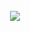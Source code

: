 <title>GreenPI</title>
<div class="navbar navbar-fixed-top"></div>
<br><br><br><br><br><br><br><br><br>
<img src="http://mas.ricohmds.sg/assets/MAS-logo.png" style="width: 280px; margin-left: -12px;">

<xmp theme="Cerulean" style="display:none;">

# greenpi

> raising environmental consciousness within an organization

<div style="page-break-after: always;"></div>


##Getting started

1. plug in the RaspberryPI to the small LCD with a HDMI connector
1. plug in the Raspberry PI to power with a micro-usb connector
1. Wait for about **90 seconds**
1. You should see the main screen on the tiny LCD

	![](readme-img/main.png)

1. In your administrator computer, find out the IP address of this RaspberryPI by scanning the connected devices to your router. E.g. `192.168.1.149`
1. Visit the IP address in your computer's Chrome browser. E.g. `192.168.1.149:9000`	
1. Visit the admin page in your computer's Chrome browser. E.g. `192.168.1.149:9000/admin`. The default login credentials are:

	```
	User Name: sprout
	Password: greenpi
	```	
	
	![](readme-img/admin.png)	
	
1. Add the admin details accordingly on the admin page after logging in succesfully:

	```
	Current printer IP [192.168.1.172]
	Organisation CAP [1000000]
	Total printers [4]
	
	Company Logo 	[upload an image]  
	
	Posters  		
						[upload an image]
						[upload an image]
	 					[upload an image]
	 					[upload an image]
	 					[upload an image]
	
	New password
	Confirm password
	```
	
	![](readme-img/admin-success.png)
	
1. Go to the main page `192.168.1.149:9000` from your admin computer and click start.

###future changes

Just go to any browser fro your admin laptop and access

1. **Change Settings**: To change any admin settings such as posters or logo access the raspberry pi's ip from your admin computer's browser again. E.g. `192.168.1.149:9000/admin`
1. **Stop simulation**: To stop the simulation and restart it clikc the hidden `STOP` simulation button as shown below.

	![](readme-img/stop-click.jpg)

1. **Start simulation**: To start the simulation just click the `START` button in the middle of the screen.

	![](readme-img/start-click.jpg)


<div style="page-break-after: always;"></div>

##Equipment

1. Raspberry PI Model B++
1. Micro USB power adapter for pi
1. LCD screen
1. HDMI cable for the LCD
1. Power cable for the LCD
1. 8GB SD Card (Speed 10x) 

<div style="page-break-after: always;"></div>

##install in a raspberry pi

1. clone the repo

	```
	git clone git@github.com:ManagedApplicationServices/greenpi.git
	```
1. create the config file

	```
	cp config.sample.json config.json
	```
1. edit the config file `sudo nano config.json`

	```
	{
    "printerIP": "172.19.107.61",
    "paperUsageCap": 96,
    "totalPrinters": 4,
    "appPath": "/path/to/app",
    "paperUsagePath": "/web/guest/en/websys/status/getUnificationCounter.cgi",
    "machineDetailPath": "/web/guest/en/websys/status/configuration.cgi",
    "username": "sprout",
    "passwordHash": "$2a$08$oAXUGmm186QSjofIjM.fLur6ru7S6KW3L5gw9.wBMW9T9imqL/tSC"
}
	```	
1. install bower and npm packages

	```
	npm install
	bower install
	```
1. start the server

	```
	$ node index.js
	```
1. go to url [localhost:9000/admin](localhost:9000/admin) to amend the settings. default settings are:

	- username: `sprout`
	- password: `greenpi`


##deploy to raspberrypi

1. ssh into the greenpi

	```
	ssh greenpi	
	```
1. go to `~/apps/greenpi` and get the latest repo code

	```
	git pull
	npm install && bower install
	node index.js
	```
1. visit browser [localhost:9000](http://localhost:9000)

##install for development

1. start redis

	```
	redis-server
	```
	
1. start kraken with node and visit browser [localhost:9000](http://localhost:9000/)

	```
	nodemon index.js 
	```


##logging

###first time

1. create empty log files for hour `00` to hour `23`:

	```
	for file in log.backup.{00..23}; do touch "$file"; done
	```
- configure log harvester file `nano ~/.log.io/harvester.conf` with the log filepaths

	```
	exports.config = {
	  nodeName: "node_server",
	  logStreams: {
	    greenpi: [
	      "/absolute/path/to/greenpi/logs/log.backup.00",
	      "/absolute/path/to/greenpi/logs/log.backup.01",
	      "/absolute/path/to/greenpi/logs/log.backup.02",
	      "/absolute/path/to/greenpi/logs/log.backup.03",
	      "/absolute/path/to/greenpi/logs/log.backup.04",
	      "/absolute/path/to/greenpi/logs/log.backup.05",
	      "/absolute/path/to/greenpi/logs/log.backup.06",
	      "/absolute/path/to/greenpi/logs/log.backup.07",
	      "/absolute/path/to/greenpi/logs/log.backup.08",
	      "/absolute/path/to/greenpi/logs/log.backup.09",
	      "/absolute/path/to/greenpi/logs/log.backup.10",
	      "/absolute/path/to/greenpi/logs/log.backup.11",
	      "/absolute/path/to/greenpi/logs/log.backup.12",
	      "/absolute/path/to/greenpi/logs/log.backup.13",
	      "/absolute/path/to/greenpi/logs/log.backup.14",
	      "/absolute/path/to/greenpi/logs/log.backup.15",
	      "/absolute/path/to/greenpi/logs/log.backup.16",
	      "/absolute/path/to/greenpi/logs/log.backup.17",
	      "/absolute/path/to/greenpi/logs/log.backup.18",
	      "/absolute/path/to/greenpi/logs/log.backup.19",
	      "/absolute/path/to/greenpi/logs/log.backup.20",
	      "/absolute/path/to/greenpi/logs/log.backup.21",
	      "/absolute/path/to/greenpi/logs/log.backup.22",
	      "/absolute/path/to/greenpi/logs/log.backup.23"
	    ]
	  },
	  server: {
	    host: '0.0.0.0',
	    port: 28777
	  }
	}
	```

###each time
	
1. start log server and harvester (should be started by the kiosk mode)

	```
	$ log.io-server
	$ log.io-harvester
	```
- For accessing logs in the browser, go to:

	```
	http://<rpi_ip>:28778
	```



##prepare sd card from brand new rpi

###1. initial setup

1. **Install**: [raspbian](http://www.raspberrypi.org/downloads/) with Noobs on a 8GB SD Card (speed 10x)
1. **bootup**: rpi and login with default credntials:

	```
	login: pi
	password: raspberry
	```
1. general configuration with `sudo raspi-config`
1. **Hostname and Hosts**
	1. set hostname of the rpi in file `/etc/hostname`

		```
		greenpi
		```
	1. set host of the rpi in file `/etc/hosts` in the last line

		```
		127.0.1.1	greenpi
		```
1. **Keyboard**
	1. change the keyboard layout to US
	
		```
		sudo nano /etc/default/keyboard
		```

1. **add new user**
	1. add new user `developer` and its password
	
		```
		sudo useradd -m developer
		sudo passwd developer
		```
	1. add user `developer` to sudoers list in file `/etc/sudoers` at the last line

		```
		developer ALL=(ALL) NOPASSWD: ALL
		```	

1. **update** packages with an ethernet connection

	```
	sudo apt-get update
	sudo apt-get upgrade
	```

1. setup wifi accordingly
1. **screen resolution**: edit file `/boot/config.txt`
	
	```
	disable_overscan=1
	framebuffer_width=1280
	framebuffer_height=800
	```	
1. **setup ssh**: ensure the ssh keys are stored in user folder `/home/developer/.ssh` and not under the root
1. **shutdown / restart**

	1. shutdown
	
		```
		sudo shutdown now
		```
	1. reboot
	
		```
		sudo reboot	
		```

##configure RPi kiosk mode

1. edit file `/home/developer/.xinitrc`

	```
	unclutter -idle 15 -root &
	xset -dpms &
	xset s off &
	
	cd ~/apps/greenpi
	/home/developer/.nvm/v0.10.26/bin/node index.js & > greenpi_xinitrc_log.log 2> greenpi_xinitrc_error.log
	sleep 10
	
	while true; do
	        killall -TERM chromium 2>/dev/null;
	        sleep 2;
	        killall -9 chromium 2>/dev/null;
	        chromium --incognito --kiosk --window-size=1280,800 --window-position=0,0 http://localhost:9000
	done;
	```
1. edit file `/etc/rc.local` with login as user `developer` and `startx`

	```
	#!/bin/sh -e
	#
	# rc.local
	#
	# This script is executed at the end of each multiuser runlevel.
	# Make sure that the script will "exit 0" on success or any other
	# value on error.
	#
	# In order to enable or disable this script just change the execution
	# bits.
	#
	# By default this script does nothing.
	
	# Print the IP address
	
	su -l developer -c startx &
	
	_IP=$(hostname -I) || true
	if [ "$_IP" ]; then
	  printf "My IP address is %s\n" "$_IP"
	fi
	
	exit 0
	```
1. edit file `/boot/cmdline.txt` to hide bootup text

	```
	dwc_otg.lpm_enable=0 console=ttyAMA0,115200 console=tty3 root=/dev/mmcblk0p6 rootfstype=ext4 elevator=deadline rootwait loglevel=3
	```
1. exit kiosk mode to command line press:

	```
	Ctrl + Alt + F2
	```

##access logs

1. Access URL in the browser `<RPi-IP-Address>:28778`

##create splash screen

**Note**: Reference on [how to create the splash screen](http://www.edv-huber.com/index.php/problemloesungen/15-custom-splash-screen-for-raspberry-pi-raspbian). This splash screen will only be available after complete boot up.

1. install frame buffer image

	```
	sudo apt-get install fbi
	```
1. create a daemon file `/etc/init.d/asplashscreen`

	```
	#!/bin/sh
	
	do_start () {
	
	    /usr/bin/fbi -T 1 -noverbose -a /etc/splash.jpg
	    exit 0
	}
	
	case "$1" in
	  start|"")
	    do_start
	    ;;
	  restart|reload|force-reload)
	    echo "Error: argument '$1' not supported" >&2
	    exit 3
	    ;;
	  stop)
	    # No-op
	    ;;
	  status)
	    exit 0
	    ;;
	  *)
	    echo "Usage: asplashscreen [start|stop]" >&2
	    exit 3
	    ;;
	esac
	
	:
	```
1. make it executable

	```
	sudo chmod a+x /etc/init.d/asplashscreen
	```
1. move an image to `/etc/splash.jpg`

##configure RPi Wifi (WPA personal)

1. edit file `sudo nano /etc/network/interfaces`

	```
	auto wlan0
	auto lo
	
	iface lo inet loopback
	iface eth0 inet dhcp
	
	allow-hotplug wlan0
	iface wlan0 inet dhcp
	
	wpa-conf /etc/wpa_supplicant/wpa_supplicant.conf
	```
1. edit config file `sudo nano /etc/wpa_supplicant/wpa_supplicant.conf`

	```	
	ctrl_interface=DIR=/var/run/wpa_supplicant GROUP=netdev
	update_config=1

	network={
		ssid="your ssid"
		psk="password"
		proto=WPA
		key_mgmt=WPA-PSK
		pairwise=TKIP
		auth_alg=OPEN
	}
	
	network={
		ssid="another ssid"
		psk="password"
		proto=WPA
		key_mgmt=WPA-PSK
		pairwise=TKIP
		auth_alg=OPEN
	}
	``` 
1. shutdown and restart connection

	```
	sudo /etc/init.d/networking restart # method 1
	sudo ifdown wlan0 # method 2
	sudo ifup wlan0
	```	
1. check connection

	```
	ping 8.8.8.8
	```
1. get rpi's ip address

	```
	ifconfig # read wlan0, 2nd line: inet addr
	```

##backups for the sd card images

###from backup to sd card

1. All SD card images can be found in RSP AWS S3 bucket `rspdeveloper` in the filename format of `YYYYMMDD-greenpiVxx.xx.xx.img.gz`. Versions correspond to git tags deployed to production in the Raspberry PI.

	![](readme-img/aws-s3-backups.png)
	
1. Choose the latest image according to part of the filename `YYMMDD` > Right click > Download
1. Unzip / decompress it in the command line

	```
	tar -zvxf greenpi.img.gz
	```	
1. insert SD Card into your computer to [install the image](http://www.raspberrypi.org/documentation/installation/installing-images/mac.md) 	
1. run `diskutil` to find out which disk name e.g. `/dev/disk1`

	```
	diskutil list
	```
1. unmount the SD card

	```
	diskutil unmountDisk /dev/disk1
	```
1. load the image into the SD Card [ 8GB card will take *60 mins* ]

	```
	sudo dd bs=1m if=greenpi.img of=/dev/disk1
	```
1. eject SD Card
1. pull out the SD card from the computer to the Raspberry PI
1. Ensure the RPi is connected to:
	1. has the Wifi Module
	1. power
	1. LCD with HDMI
1. Turn on the power for RPi

###from sd card to backup

1. shutdown the pi properly through ssh

	```
	sudo shutdown now
	```
1. pull out the SD card from the pi and insert it into your computer
1. see all connected devices to your computer and recognise your SD card

	```
	df -h
	```
1. make an image of the SD Card with the name corresponding the the git tag shipped to production (raspberry pi) as noted on the [release github page](https://github.com/ManagedApplicationServices/greenpi/releases) *~20 mins*

	```
	sudo dd bs=1m if=/dev/disk1 of=greenpiV0.14.0.img
	```
1. zip the image *~5 mins*

	```
	tar -cvzf greenpiV0.14.0.img.gz greenpiV0.14.0.img
	```
1. Store it somewhere. E.g. Upload to AWS S3 bucket `rspdeveloper`



##changelog

1. `v0.14.0` minor adjustments 
1. `v0.13.0` printer info is gotten upon clicking the start button
1. `v0.12.0` refresh page, async pattern and demo mode
1. `v0.10.0` connected to live printer data
1. `v0.9.0` rotating posters at intervals of 2.5 minutes
1. `v0.8.1` moved the last tree away from the right scrollbar and positioned the graph
1. `v0.8.0` moved everything away from right scrollbar of the browser
1. `v0.7.0` simplified to static cloud messages
1. `v0.6.0` simplified tree branches, removed animations
1. `v0.2.0` simulation at every interval 1 Apr 2014
1. `v0.1.0` reducing trees [e357d9a](https://github.com/ManagedApplicationServices/greenpi/commit/e357d9a0338ca0231798968c26b68fec6caadef3) 26 Mar 2014

	



</xmp>
<script src="http://strapdownjs.com/v/0.2/strapdown.js"></script>
<script src="http://code.jquery.com/jquery-1.11.0.min.js"></script>
<script>
	var $head = $("head");
	var style = $("<link href='http://fonts.googleapis.com/css?family=Open+Sans:300' rel='stylesheet' type='text/css'>"
+"<style> "
+"	body, h1, h2, h3, h4, h5, p {"
+"		font-family: 'Open Sans', sans-serif, Helvetica, Arial, sans-serif !important;"
+"      font-weight: 300 !important"
+"	}"
+"	body, p {"
+"		text-align: justify !important;"
+"		text-justify: inter-word !important;"
+"	}"
+"</style>");
	$head.append(style);
</script>








